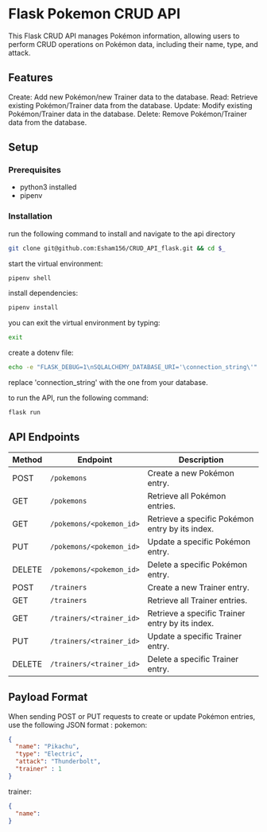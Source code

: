 # Flask Pokemon CRUD API

This Flask CRUD API manages Pokémon information, allowing users to perform CRUD operations on Pokémon data, including their name, type, and attack.

## Features
Create: Add new Pokémon/new Trainer data to the database.
Read: Retrieve existing Pokémon/Trainer data from the database.
Update: Modify existing Pokémon/Trainer data in the database.
Delete: Remove Pokémon/Trainer data from the database.

## Setup

### Prerequisites

- python3 installed
- pipenv

### Installation

run the following command to install and navigate to the api directory

```bash 
git clone git@github.com:Esham156/CRUD_API_flask.git && cd $_
```

start the virtual environment:
```bash
pipenv shell
```
install dependencies:
```bash
pipenv install
```
you can exit the virtual environment by typing:
```bash
exit
```
create a dotenv file:
```bash
echo -e "FLASK_DEBUG=1\nSQLALCHEMY_DATABASE_URI='\connection_string\'" > .env
```
replace 'connection_string' with the one from your database.

to run the API, run the following command:
```bash
flask run
```
## API Endpoints
| Method | Endpoint                             |Description                            |
| ------ | ------------------------------------ | -------------------------------------- |
| POST   | `/pokemons`                       | Create a new Pokémon entry.             |
| GET    | `/pokemons`                       | Retrieve all Pokémon entries.           |
| GET    | `/pokemons/<pokemon_id>`          | Retrieve a specific Pokémon entry by its index. |
| PUT    | `/pokemons/<pokemon_id>`          | Update a specific Pokémon entry.        |
| DELETE | `/pokemons/<pokemon_id>`          | Delete a specific Pokémon entry.        |
| POST   | `/trainers`                       | Create a new Trainer entry.             |
| GET    | `/trainers`                       | Retrieve all Trainer entries.           |
| GET    | `/trainers/<trainer_id>`          | Retrieve a specific Trainer entry by its index. |
| PUT    | `/trainers/<trainer_id>`          | Update a specific Trainer entry.        |
| DELETE | `/trainers/<trainer_id>`          | Delete a specific Trainer entry.        |


## Payload Format
When sending POST or PUT requests to create or update Pokémon entries, use the following JSON format :
pokemon:
```json
{
  "name": "Pikachu",
  "type": "Electric",
  "attack": "Thunderbolt",
  "trainer" : 1
}
```
trainer:
```json
{
  "name":
}
```